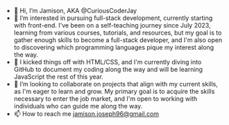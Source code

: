 - 👋 Hi, I’m Jamison, AKA @CuriousCoderJay
- 👀 I’m interested in pursuing full-stack development, currently starting with front-end. I've been on a self-teaching journey since July 2023, learning from various courses, tutorials, and resources, but my goal is to gather enough skills to become a full-stack developer, and I'm also open to discovering which programming languages pique my interest along the way. 
- 🌱  I kicked things off with HTML/CSS, and I'm currently diving into GitHub to document my coding along the way and will be learning JavaScript the rest of this year. 
- 💞️ I’m looking to collaborate on projects that align with my current skills, as I'm eager to learn and grow. My primary goal is to acquire the skills necessary to enter the job market, and I'm open to working with individuals who can guide me along the way. 
- 📫 How to reach me jamison.joseph96@gmail.com

<!---
CuriousCoderJay/CuriousCoderJay is a ✨ special ✨ repository because its `README.md` (this file) appears on your GitHub profile.
You can click the Preview link to take a look at your changes.
--->
